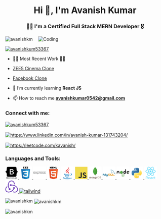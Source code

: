 <h1 align="center">Hi 👋, I'm Avanish Kumar</h1>
<h3 align="center">🧑‍💻 I'm a Certified Full Stack MERN Developer 🎖️</h3>
<img align="right" alt="Coding" width="400" src="https://cdn.dribbble.com/users/1162077/screenshots/3848914/programmer.gif">

<p align="left"> <img src="https://komarev.com/ghpvc/?username=avanishkm&label=Profile%20views&color=0e75b6&style=flat" alt="avanishkm" /> </p>
<p align="left"> <a href="https://twitter.com/avanishkum53367" target="blank"><img src="https://img.shields.io/twitter/follow/avanishkum53367?logo=twitter&style=for-the-badge" alt="avanishkum53367" /></a> </p>

- 👨‍💻 Most Recent Work 👨‍💻
 
- [ZEE5 Cinema Clone](https://zee5-cinema-clone.netlify.app/) 
- [Facebook Clone](https://facebook-reactjs-clone.netlify.app/)

- 🌱 I’m currently learning **React JS**




- 📫 How to reach me **avanishkumar0542@gmail.com**

<h3 align="left">Connect with me:</h3>
<p align="left">
<a href="https://twitter.com/avanishkum53367" target="blank"><img align="center" src="https://raw.githubusercontent.com/rahuldkjain/github-profile-readme-generator/master/src/images/icons/Social/twitter.svg" alt="avanishkum53367" height="30" width="40" /></a>
  
<a href="https://linkedin.com/in/https://www.linkedin.com/in/avanish-kumar-131743204/" target="blank"><img align="center" src="https://raw.githubusercontent.com/rahuldkjain/github-profile-readme-generator/master/src/images/icons/Social/linked-in-alt.svg" alt="https://www.linkedin.com/in/avanish-kumar-131743204/" height="30" width="40" /></a>

<a href="https://www.leetcode.com/https://leetcode.com/kavanish/" target="blank"><img align="center" src="https://raw.githubusercontent.com/rahuldkjain/github-profile-readme-generator/master/src/images/icons/Social/leet-code.svg" alt="https://leetcode.com/kavanish/" height="30" width="40" /></a>
</p>

<h3 align="left">Languages and Tools:</h3>
<p align="left"> <a href="https://getbootstrap.com" target="_blank" rel="noreferrer"> <img src="https://raw.githubusercontent.com/devicons/devicon/master/icons/bootstrap/bootstrap-plain-wordmark.svg" alt="bootstrap" width="40" height="40"/> </a> <a href="https://www.w3schools.com/css/" target="_blank" rel="noreferrer"> <img src="https://raw.githubusercontent.com/devicons/devicon/master/icons/css3/css3-original-wordmark.svg" alt="css3" width="40" height="40"/> </a> <a href="https://expressjs.com" target="_blank" rel="noreferrer"> <img src="https://raw.githubusercontent.com/devicons/devicon/master/icons/express/express-original-wordmark.svg" alt="express" width="40" height="40"/> </a> <a href="https://www.w3.org/html/" target="_blank" rel="noreferrer"> <img src="https://raw.githubusercontent.com/devicons/devicon/master/icons/html5/html5-original-wordmark.svg" alt="html5" width="40" height="40"/> </a> <a href="https://www.java.com" target="_blank" rel="noreferrer"> <img src="https://raw.githubusercontent.com/devicons/devicon/master/icons/java/java-original.svg" alt="java" width="40" height="40"/> </a> <a href="https://developer.mozilla.org/en-US/docs/Web/JavaScript" target="_blank" rel="noreferrer"> <img src="https://raw.githubusercontent.com/devicons/devicon/master/icons/javascript/javascript-original.svg" alt="javascript" width="40" height="40"/> </a> <a href="https://www.mongodb.com/" target="_blank" rel="noreferrer"> <img src="https://raw.githubusercontent.com/devicons/devicon/master/icons/mongodb/mongodb-original-wordmark.svg" alt="mongodb" width="40" height="40"/> </a> <a href="https://www.mysql.com/" target="_blank" rel="noreferrer"> <img src="https://raw.githubusercontent.com/devicons/devicon/master/icons/mysql/mysql-original-wordmark.svg" alt="mysql" width="40" height="40"/> </a> <a href="https://nodejs.org" target="_blank" rel="noreferrer"> <img src="https://raw.githubusercontent.com/devicons/devicon/master/icons/nodejs/nodejs-original-wordmark.svg" alt="nodejs" width="40" height="40"/> </a> <a href="https://www.python.org" target="_blank" rel="noreferrer"> <img src="https://raw.githubusercontent.com/devicons/devicon/master/icons/python/python-original.svg" alt="python" width="40" height="40"/> </a> <a href="https://reactjs.org/" target="_blank" rel="noreferrer"> <img src="https://raw.githubusercontent.com/devicons/devicon/master/icons/react/react-original-wordmark.svg" alt="react" width="40" height="40"/> </a> <a href="https://redux.js.org" target="_blank" rel="noreferrer"> <img src="https://raw.githubusercontent.com/devicons/devicon/master/icons/redux/redux-original.svg" alt="redux" width="40" height="40"/> </a> <a href="https://tailwindcss.com/" target="_blank" rel="noreferrer"> <img src="https://www.vectorlogo.zone/logos/tailwindcss/tailwindcss-icon.svg" alt="tailwind" width="40" height="40"/> </a> </p>

<p><img align="left" src="https://github-readme-stats.vercel.app/api/top-langs?username=avanishkm&show_icons=true&locale=en&layout=compact" alt="avanishkm" /></p>

<p>&nbsp;<img align="center" src="https://github-readme-stats.vercel.app/api?username=avanishkm&show_icons=true&locale=en" alt="avanishkm" /></p>

<p><img align="center" src="https://github-readme-streak-stats.herokuapp.com/?user=avanishkm&" alt="avanishkm" /></p>
